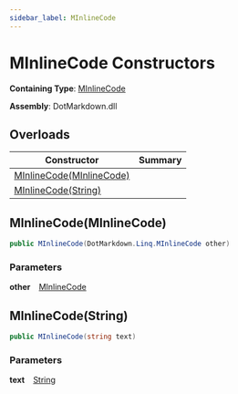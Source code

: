 ```yaml
---
sidebar_label: MInlineCode
---
```


# MInlineCode Constructors

**Containing Type**: [MInlineCode](../index.md)

**Assembly**: DotMarkdown\.dll

## Overloads

| Constructor | Summary |
| ----------- | ------- |
| [MInlineCode(MInlineCode)](#DotMarkdown_Linq_MInlineCode__ctor_DotMarkdown_Linq_MInlineCode_) | |
| [MInlineCode(String)](#DotMarkdown_Linq_MInlineCode__ctor_System_String_) | |

## MInlineCode\(MInlineCode\) <a id="DotMarkdown_Linq_MInlineCode__ctor_DotMarkdown_Linq_MInlineCode_"></a>

```csharp
public MInlineCode(DotMarkdown.Linq.MInlineCode other)
```

### Parameters

**other** &ensp; [MInlineCode](../index.md)

## MInlineCode\(String\) <a id="DotMarkdown_Linq_MInlineCode__ctor_System_String_"></a>

```csharp
public MInlineCode(string text)
```

### Parameters

**text** &ensp; [String](https://docs.microsoft.com/en-us/dotnet/api/system.string)
